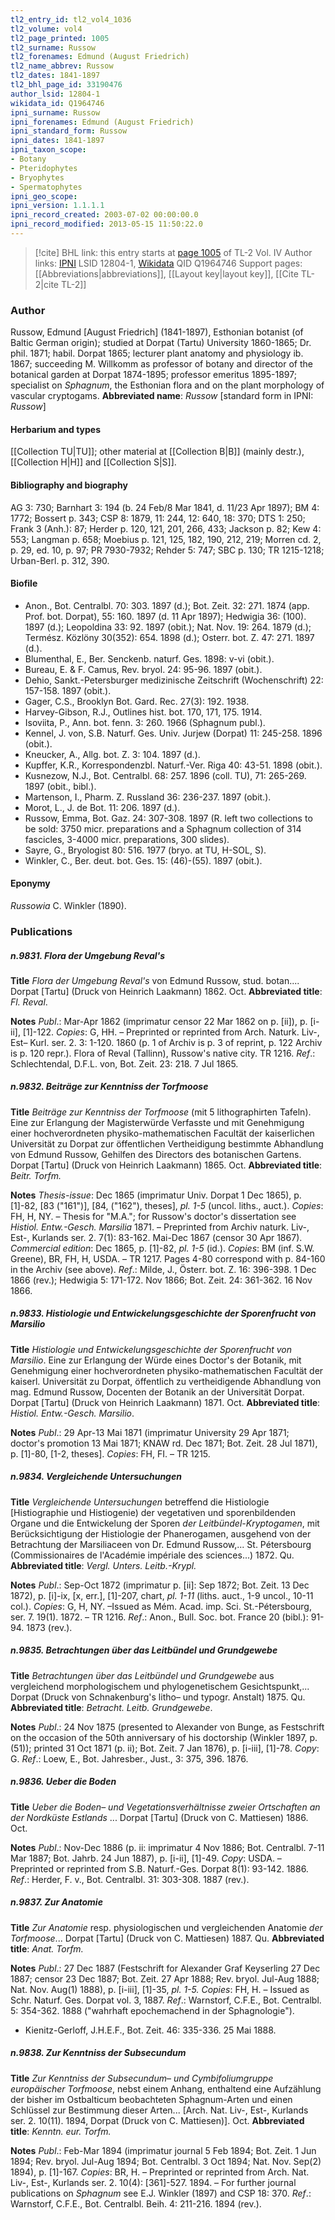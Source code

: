 ```yaml
---
tl2_entry_id: tl2_vol4_1036
tl2_volume: vol4
tl2_page_printed: 1005
tl2_surname: Russow
tl2_forenames: Edmund (August Friedrich)
tl2_name_abbrev: Russow
tl2_dates: 1841-1897
tl2_bhl_page_id: 33190476
author_lsid: 12804-1
wikidata_id: Q1964746
ipni_surname: Russow
ipni_forenames: Edmund (August Friedrich)
ipni_standard_form: Russow
ipni_dates: 1841-1897
ipni_taxon_scope: 
- Botany
- Pteridophytes
- Bryophytes
- Spermatophytes
ipni_geo_scope: 
ipni_version: 1.1.1.1
ipni_record_created: 2003-07-02 00:00:00.0
ipni_record_modified: 2013-05-15 11:50:22.0
---
```


> [!cite] BHL link: this entry starts at [page 1005](https://www.biodiversitylibrary.org/page/33190476) of TL-2 Vol. IV
> Author links: [IPNI](https://www.ipni.org/a/12804-1) LSID 12804-1, [Wikidata](https://www.wikidata.org/wiki/Q1964746) QID Q1964746
> Support pages: [[Abbreviations|abbreviations]], [[Layout key|layout key]], [[Cite TL-2|cite TL-2]]

### Author

Russow, Edmund \[August Friedrich\] (1841-1897), Esthonian botanist (of Baltic German origin); studied at Dorpat (Tartu) University 1860-1865; Dr. phil. 1871; habil. Dorpat 1865; lecturer plant anatomy and physiology ib. 1867; succeeding M. Willkomm as professor of botany and director of the botanical garden at Dorpat 1874-1895; professor emeritus 1895-1897; specialist on *Sphagnum*, the Esthonian flora and on the plant morphology of vascular cryptogams. 
**Abbreviated name**: *Russow* \[standard form in IPNI: *Russow*\]

#### Herbarium and types

[[Collection TU|TU]]; other material at [[Collection B|B]] (mainly destr.), [[Collection H|H]] and [[Collection S|S]].

#### Bibliography and biography

AG 3: 730; Barnhart 3: 194 (b. 24 Feb/8 Mar 1841, d. 11/23 Apr 1897); BM 4: 1772; Bossert p. 343; CSP 8: 1879, 11: 244, 12: 640, 18: 370; DTS 1: 250; Frank 3 (Anh.): 87; Herder p. 120, 121, 201, 266, 433; Jackson p. 82; Kew 4: 553; Langman p. 658; Moebius p. 121, 125, 182, 190, 212, 219; Morren cd. 2, p. 29, ed. 10, p. 97; PR 7930-7932; Rehder 5: 747; SBC p. 130; TR 1215-1218; Urban-Berl. p. 312, 390.

#### Biofile

- Anon., Bot. Centralbl. 70: 303. 1897 (d.); Bot. Zeit. 32: 271. 1874 (app. Prof. bot. Dorpat), 55: 160. 1897 (d. 11 Apr 1897); Hedwigia 36: (100). 1897 (d.); Leopoldina 33: 92. 1897 (obit.); Nat. Nov. 19: 264. 1879 (d.); Termész. Közlöny 30(352): 654. 1898 (d.); Osterr. bot. Z. 47: 271. 1897 (d.).
- Blumenthal, E., Ber. Senckenb. naturf. Ges. 1898: v-vi (obit.).
- Bureau, E. & F. Camus, Rev. bryol. 24: 95-96. 1897 (obit.).
- Dehio, Sankt.-Petersburger medizinische Zeitschrift (Wochenschrift) 22: 157-158. 1897 (obit.).
- Gager, C.S., Brooklyn Bot. Gard. Rec. 27(3): 192. 1938.
- Harvey-Gibson, R.J., Outlines hist. bot. 170, 171, 175. 1914.
- Isoviita, P., Ann. bot. fenn. 3: 260. 1966 (Sphagnum publ.).
- Kennel, J. von, S.B. Naturf. Ges. Univ. Jurjew (Dorpat) 11: 245-258. 1896 (obit.).
- Kneucker, A., Allg. bot. Z. 3: 104. 1897 (d.).
- Kupffer, K.R., Korrespondenzbl. Naturf.-Ver. Riga 40: 43-51. 1898 (obit.).
- Kusnezow, N.J., Bot. Centralbl. 68: 257. 1896 (coll. TU), 71: 265-269. 1897 (obit., bibl.).
- Martenson, I., Pharm. Z. Russland 36: 236-237. 1897 (obit.).
- Morot, L., J. de Bot. 11: 206. 1897 (d.).
- Russow, Emma, Bot. Gaz. 24: 307-308. 1897 (R. left two collections to be sold: 3750 micr. preparations and a Sphagnum collection of 314 fascicles, 3-4000 micr. preparations, 300 slides).
- Sayre, G., Bryologist 80: 516. 1977 (bryo. at TU, H-SOL, S).
- Winkler, C., Ber. deut. bot. Ges. 15: (46)-(55). 1897 (obit.).

#### Eponymy

*Russowia* C. Winkler (1890).

### Publications

##### n.9831. Flora der Umgebung Reval's

**Title**
*Flora der Umgebung Reval's* von Edmund Russow, stud. botan.... Dorpat \[Tartu\] (Druck von Heinrich Laakmann) 1862. Oct.
**Abbreviated title**: *Fl. Reval*.

**Notes**
*Publ*.: Mar-Apr 1862 (imprimatur censor 22 Mar 1862 on p. \[ii\]), p. \[i-ii\], \[1\]-122.
*Copies*: G, HH. – Preprinted or reprinted from Arch. Naturk. Liv-, Est– Kurl. ser. 2. 3: 1-120. 1860 (p. 1 of Archiv is p. 3 of reprint, p. 122 Archiv is p. 120 repr.). Flora of Reval (Tallinn), Russow's native city. TR 1216.
*Ref*.: Schlechtendal, D.F.L. von, Bot. Zeit. 23: 218. 7 Jul 1865.

##### n.9832. Beiträge zur Kenntniss der Torfmoose

**Title**
*Beiträge zur Kenntniss der Torfmoose* (mit 5 lithographirten Tafeln). Eine zur Erlangung der Magisterwürde Verfasste und mit Genehmigung einer hochverordneten physiko-mathematischen Facultät der kaiserlichen Universität zu Dorpat zur öffentlichen Vertheidigung bestimmte Abhandlung von Edmund Russow, Gehilfen des Directors des botanischen Gartens. Dorpat \[Tartu\] (Druck von Heinrich Laakmann) 1865. Oct.
**Abbreviated title**: *Beitr. Torfm.*

**Notes**
*Thesis-issue*: Dec 1865 (imprimatur Univ. Dorpat 1 Dec 1865), p. \[1\]-82, \[83 ("161")\], \[84, ("162"), theses\], *pl. 1-5* (uncol. liths., auct.). *Copies*: FH, H, NY. – Thesis for "M.A."; for Russow's doctor's dissertation see *Histiol. Entw.-Gesch. Marsilia* 1871. – Preprinted from Archiv naturk. Liv-, Est-, Kurlands ser. 2. 7(1): 83-162. Mai-Dec 1867 (censor 30 Apr 1867).
*Commercial edition*: Dec 1865, p. \[1\]-82, *pl. 1-5* (id.). *Copies*: BM (inf. S.W. Greene), BR, FH, H, USDA. – TR 1217. Pages 4-80 correspond with p. 84-160 in the Archiv (see above).
*Ref*.: Milde, J., Österr. bot. Z. 16: 396-398. 1 Dec 1866 (rev.); Hedwigia 5: 171-172. Nov 1866; Bot. Zeit. 24: 361-362. 16 Nov 1866.

##### n.9833. Histiologie und Entwickelungsgeschichte der Sporenfrucht von Marsilio

**Title**
*Histiologie und Entwickelungsgeschichte der Sporenfrucht von Marsilio*. Eine zur Erlangung der Würde eines Doctor's der Botanik, mit Genehmigung einer hochverordneten physiko-mathematischen Facultät der kaiserl. Universität zu Dorpat, öffentlich zu vertheidigende Abhandlung von mag. Edmund Russow, Docenten der Botanik an der Universität Dorpat. Dorpat \[Tartu\] (Druck von Heinrich Laakmann) 1871. Oct.
**Abbreviated title**: *Histiol. Entw.-Gesch. Marsilio*.

**Notes**
*Publ*.: 29 Apr-13 Mai 1871 (imprimatur University 29 Apr 1871; doctor's promotion 13 Mai 1871; KNAW rd. Dec 1871; Bot. Zeit. 28 Jul 1871), p. \[1\]-80, \[1-2, theses\].
*Copies*: FH, FI. – TR 1215.

##### n.9834. Vergleichende Untersuchungen

**Title**
*Vergleichende Untersuchungen* betreffend die Histiologie \[Histiographie und Histiogenie) der vegetativen und sporenbildenden Organe und die Entwickelung der Sporen *der Leitbündel-Kryptogamen*, mit Berücksichtigung der Histiologie der Phanerogamen, ausgehend von der Betrachtung der Marsiliaceen von Dr. Edmund Russow,... St. Pétersbourg (Commissionaires de l'Académie impériale des sciences...) 1872. Qu.
**Abbreviated title**: *Vergl. Unters. Leitb.-Krypl.*

**Notes**
*Publ*.: Sep-Oct 1872 (imprimatur p. \[ii\]: Sep 1872; Bot. Zeit. 13 Dec 1872), p. \[i\]-ix, \[x, err.\], \[1\]-207, chart, *pl. 1-11* (liths. auct., 1-9 uncol., 10-11 col.). *Copies*: G, H, NY. –Issued as Mém. Acad. imp. Sci. St.-Pétersbourg, ser. 7. 19(1). 1872. – TR 1216.
*Ref*.: Anon., Bull. Soc. bot. France 20 (bibl.): 91-94. 1873 (rev.).

##### n.9835. Betrachtungen über das Leitbündel und Grundgewebe

**Title**
*Betrachtungen über das Leitbündel und Grundgewebe* aus vergleichend morphologischem und phylogenetischem Gesichtspunkt,... Dorpat (Druck von Schnakenburg's litho– und typogr. Anstalt) 1875. Qu.
**Abbreviated title**: *Betracht. Leitb. Grundgewebe*.

**Notes**
*Publ*.: 24 Nov 1875 (presented to Alexander von Bunge, as Festschrift on the occasion of the 50th anniversary of his doctorship (Winkler 1897, p. (51)); printed 31 Oct 1871 (p. ii); Bot. Zeit. 7 Jan 1876), p. \[i-iii\], \[1\]-78. *Copy*: G.
*Ref*.: Loew, E., Bot. Jahresber., Just., 3: 375, 396. 1876.

##### n.9836. Ueber die Boden

**Title**
*Ueber die Boden*– *und Vegetationsverhältnisse zweier Ortschaften an der Nordküste Estlands* ... Dorpat \[Tartu\] (Druck von C. Mattiesen) 1886. Oct.

**Notes**
*Publ*.: Nov-Dec 1886 (p. ii: imprimatur 4 Nov 1886; Bot. Centralbl. 7-11 Mar 1887; Bot. Jahrb. 24 Jun 1887), p. \[i-ii\], \[1\]-49. *Copy*: USDA. – Preprinted or reprinted from S.B. Naturf.-Ges. Dorpat 8(1): 93-142. 1886.
*Ref*.: Herder, F. v., Bot. Centralbl. 31: 303-308. 1887 (rev.).

##### n.9837. Zur Anatomie

**Title**
*Zur Anatomie* resp. physiologischen und vergleichenden Anatomie *der Torfmoose*... Dorpat \[Tartu\] (Druck von C. Mattiesen) 1887. Qu.
**Abbreviated title**: *Anat. Torfm.*

**Notes**
*Publ*.: 27 Dec 1887 (Festschrift for Alexander Graf Keyserling 27 Dec 1887; censor 23 Dec 1887; Bot. Zeit. 27 Apr 1888; Rev. bryol. Jul-Aug 1888; Nat. Nov. Aug(1) 1888), p. \[i-iii\], \[1\]-35, *pl. 1-5. Copies*: FH, H. – Issued as Schr. Naturf. Ges. Dorpat vol. 3, 1887.
*Ref*.: Warnstorf, C.F.E., Bot. Centralbl. 5: 354-362. 1888 ("wahrhaft epochemachend in der Sphagnologie").
- Kienitz-Gerloff, J.H.E.F., Bot. Zeit. 46: 335-336. 25 Mai 1888.

##### n.9838. Zur Kenntniss der Subsecundum

**Title**
*Zur Kenntniss der Subsecundum*– *und Cymbifoliumgruppe europäischer Torfmoose*, nebst einem Anhang, enthaltend eine Aufzählung der bisher im Ostbalticum beobachteten Sphagnum-Arten und einen Schlüssel zur Bestimmung dieser Arten... \[Arch. Nat. Liv-, Est-, Kurlands ser. 2. 10(11). 1894, Dorpat (Druck von C. Mattiesen)\]. Oct.
**Abbreviated title**: *Kenntn. eur. Torfm.*

**Notes**
*Publ*.: Feb-Mar 1894 (imprimatur journal 5 Feb 1894; Bot. Zeit. 1 Jun 1894; Rev. bryol. Jul-Aug 1894; Bot. Centralbl. 3 Oct 1894; Nat. Nov. Sep(2) 1894), p. \[1\]-167. *Copies*: BR, H. – Preprinted or reprinted from Arch. Nat. Liv-, Est-, Kurlands ser. 2. 10(4): \[361\]-527. 1894. – For further journal publications on *Sphagnum* see E.J. Winkler (1897) and CSP 18: 370.
*Ref*.: Warnstorf, C.F.E., Bot. Centralbl. Beih. 4: 211-216. 1894 (rev.).

